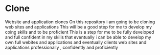 # Clone
Website and application clones
On this repository i am going to be cloning web sites and applications 
This will be a good step for me to develop my coing skills and to be proficient 
This is a step for me to be fully developed and full confident in my skills that eventually i can be able to develop my own 
full webites and applications and eventually clients web sites and applications professionally , confidently and proficiently
